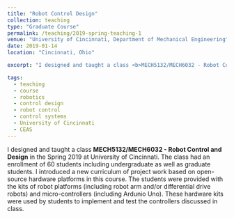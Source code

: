 ```yaml
---
title: "Robot Control Design"
collection: teaching
type: "Graduate Course"
permalink: /teaching/2019-spring-teaching-1
venue: "University of Cincinnati, Department of Mechanical Engineering"
date: 2019-01-14
location: "Cincinnati, Ohio"

excerpt: "I designed and taught a class <b>MECH5132/MECH6032 - Robot Control and Design</b> in the Spring 2019 at University of Cincinnati. The class had an enrollment of 60 students including undergraduate as well as graduate students. I introduced a new curriculum of project work based on open-source hardware platforms in this course. The students were provided with the kits of robot platforms (including robot arm and/or differential drive robots) and micro-controllers (including Ardunio Uno). These hardware kits were used by students to implement and test the controllers discussed in class. Click [here](https://adipandas.github.io/teaching/2019-spring-teaching-1) to read more."

tags:
  - teaching
  - course
  - robotics
  - control design
  - robot control
  - control systems
  - University of Cincinnati
  - CEAS
---
```


I designed and taught a class <b>MECH5132/MECH6032 - Robot Control and Design</b> in the Spring 2019 at University of Cincinnati. The class had an enrollment of 60 students including undergraduate as well as graduate students. I introduced a new curriculum of project work based on open-source hardware platforms in this course. The students were provided with the kits of robot platforms (including robot arm and/or differential drive robots) and micro-controllers (including Ardunio Uno). These hardware kits were used by students to implement and test the controllers discussed in class.
